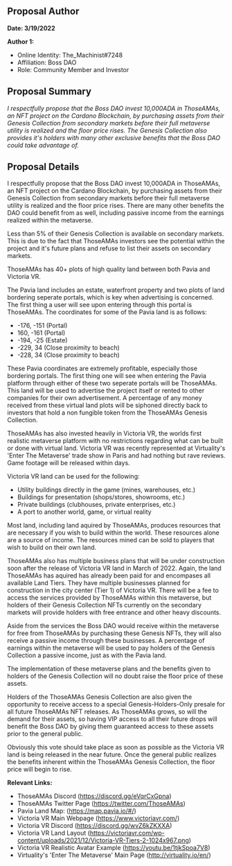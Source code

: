 ## Proposal Author

**Date: 3/19/2022**

**Author 1:**
* Online Identity: The_Machinist#7248
* Affiliation: Boss DAO
* Role: Community Member and Investor


## Proposal Summary
*I respectfully propose that the Boss DAO invest 10,000ADA in ThoseAMAs, an NFT project on the Cardano Blockchain, by purchasing assets from their Genesis Collection from secondary markets before their full metaverse utility is realized and the floor price rises. The Genesis Collection also provides it's holders with many other exclusive benefits that the Boss DAO could take advantage of.*


## Proposal Details


I respectfully propose that the Boss DAO invest 10,000ADA in ThoseAMAs, an NFT project on the Cardano Blockchain, by purchasing assets from their Genesis Collection from secondary markets before their full metaverse utility is realized and the floor price rises. There are many other benefits the DAO could benefit from as well, including passive income from the earnings realized within the metaverse.

Less than 5% of their Genesis Collection is available on secondary markets. This is due to the fact that ThoseAMAs investors see the potential within the project and it's future plans and refuse to list their assets on secondary markets.

ThoseAMAs has 40+ plots of high quality land between both Pavia and Victoria VR.

The Pavia land includes an estate, waterfront property and two plots of land bordering seperate portals, which is key when advertising is concerned. The first thing a user will see upon entering through this portal is ThoseAMAs. The coordinates for some of the Pavia land is as follows:
* -176, -151 (Portal)
* 160, -161 (Portal)
* -194, -25 (Estate)
* -229, 34 (Close proximity to beach)
* -228, 34 (Close proximity to beach)

These Pavia coordinates are extremely profitable, especially those bordering portals. The first thing one will see when entering the Pavia platform through either of these two seperate portals will be ThoseAMAs. This land will be used to advertise the project itself or rented to other companies for their own advertisement. A percentage of any money received from these virtual land plots will be siphoned directly back to investors that hold a non fungible token from the ThoseAMAs Genesis Collection.

ThoseAMAs has also invested heavily in Victoria VR, the worlds first realistic metaverse platform with no restrictions regarding what can be built or done with virtual land. Victoria VR was recently represented at Virtuality's 'Enter The Metaverse' trade show in Paris and had nothing but rave reviews. Game footage will be released within days.

Victoria VR land can be used for the following:
* Utility buildings directly in the game (mines, warehouses, etc.)
* Buildings for presentation (shops/stores, showrooms, etc.)
* Private buildings (clubhouses, private enterprises, etc.)
* A port to another world, game, or virtual reality


Most land, including land aquired by ThoseAMAs, produces resources that are necessary if you wish to build within the world. These resources alone are a source of income. The resources mined can be sold to players that wish to build on their own land.

ThoseAMAs also has multiple business plans that will be under construction soon after the release of Victoria VR land in March of 2022. Again, the land ThoseAMAs has aquired has already been paid for and encompases all available Land Tiers. They have multiple businesses planned for construction in the city center (Tier 1) of Victoria VR. There will be a fee to access the services provided by ThoseAMAs within this metaverse, but holders of their Genesis Collection NFTs currently on the secondary markets will provide holders with free entrance and other heavy discounts.

Aside from the services the Boss DAO would receive within the metaverse for free from ThoseAMAs by purchasing these Genesis NFTs, they will also receive a passive income through these businesses. A percentage of earnings within the metaverse will be used to pay holders of the Genesis Collection a passive income, just as with the Pavia land.

The implementation of these metaverse plans and the benefits given to holders of the Genesis Collection will no doubt raise the floor price of these assets.

Holders of the ThoseAMAs Genesis Collection are also given the opportunity to receive access to a special Genesis-Holders-Only presale for all future ThoseAMAs NFT releases. As ThoseAMAs grows, so will the demand for their assets, so having VIP access to all their future drops will benefit the Boss DAO by giving them guaranteed access to these assets prior to the general public.

Obviously this vote should take place as soon as possible as the Victoria VR land is being released in the near future. Once the general public realizes the benefits inherent within the ThoseAMAs Genesis Collection, the floor price will begin to rise.



**Relevant Links:**
* ThoseAMAs Discord (https://discord.gg/eVqrCxGpna)
* ThoseAMAs Twitter Page (https://twitter.com/ThoseAMAs)
* Pavia Land Map: (https://map.pavia.io/#/)
* Victoria VR Main Webpage (https://www.victoriavr.com/)
* Victoria VR Discord (https://discord.gg/wvZ6kZKXXA)
* Victoria VR Land Layout (https://victoriavr.com/wp-content/uploads/2021/12/Victoria-VR-Tiers-2-1024x967.png)
* Victoria VR Realistic Avatar Example (https://youtu.be/1tjkSpoa7V8)
* Virtuality's 'Enter The Metaverse' Main Page (http://virtuality.io/en/) 

